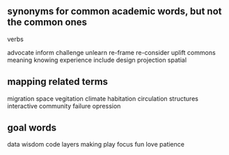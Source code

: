 ## synonyms for common academic words, but not the common ones
verbs

advocate 
inform
challenge 
unlearn
re-frame 
re-consider 
uplift 
commons
meaning 
knowing 
experience 
include
design
projection
spatial 

## mapping related terms 

migration 
space 
vegitation 
climate 
habitation
circulation 
structures
interactive
community 
failure 
opression 

## goal words 

data 
wisdom 
code
layers 
making
play
focus 
fun
love 
patience
